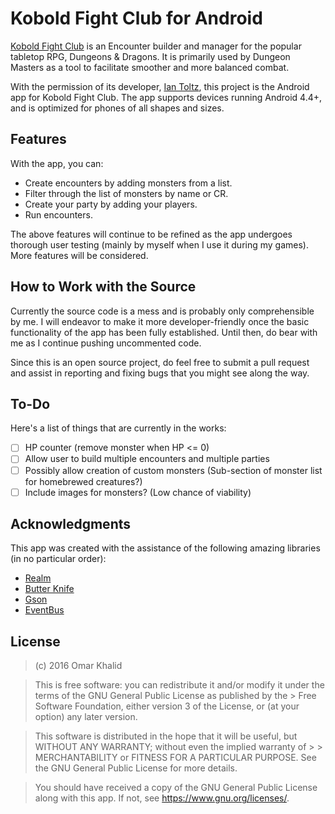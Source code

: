 # Kobold Fight Club for Android
[Kobold Fight Club](http://kobold.club) is an Encounter builder and manager for the popular tabletop RPG, Dungeons & Dragons. It is primarily used by Dungeon Masters as a tool to facilitate smoother and more balanced combat.

With the permission of its developer, [Ian Toltz](https://github.com/Asmor), this project is the Android app for Kobold Fight Club. The app supports devices running Android 4.4+, and is optimized for phones of all shapes and sizes.

## Features
With the app, you can:
* Create encounters by adding monsters from a list.
* Filter through the list of monsters by name or CR.
* Create your party by adding your players.
* Run encounters.

The above features will continue to be refined as the app undergoes thorough user testing (mainly by myself when I use it during my games). More features will be considered.

## How to Work with the Source
Currently the source code is a mess and is probably only comprehensible by me. I will endeavor to make it more developer-friendly once the basic functionality of the app has been fully established. Until then, do bear with me as I continue pushing uncommented code.

Since this is an open source project, do feel free to submit a pull request and assist in reporting and fixing bugs that you might see along the way.

## To-Do
Here's a list of things that are currently in the works:
- [ ] HP counter (remove monster when HP <= 0)
- [ ] Allow user to build multiple encounters and multiple parties
- [ ] Possibly allow creation of custom monsters (Sub-section of monster list for homebrewed creatures?)
- [ ] Include images for monsters? (Low chance of viability)

## Acknowledgments
This app was created with the assistance of the following amazing libraries (in no particular order):
* [Realm](https://realm.io/)
* [Butter Knife](http://jakewharton.github.io/butterknife/)
* [Gson](https://github.com/google/gson)
* [EventBus](https://github.com/greenrobot/EventBus)

## License
> (c) 2016 Omar Khalid

> This is free software: you can redistribute it and/or modify it under the terms of the GNU General Public License as published by the > Free Software Foundation, either version 3 of the License, or (at your option) any later version.

> This software is distributed in the hope that it will be useful, but WITHOUT ANY WARRANTY; without even the implied warranty of > > MERCHANTABILITY or FITNESS FOR A PARTICULAR PURPOSE. See the GNU General Public License for more details.

> You should have received a copy of the GNU General Public License along with this app. If not, see https://www.gnu.org/licenses/.
